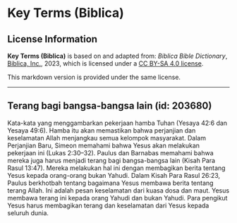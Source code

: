 # Key Terms (Biblica)

## License Information

**Key Terms (Biblica)** is based on and adapted from: _Biblica Bible Dictionary_, [Biblica, Inc.](https://www.biblica.com/), 2023, which is licensed under a [CC BY-SA 4.0 license](https://creativecommons.org/licenses/by-sa/4.0/legalcode.en).

This markdown version is provided under the same license.



--------------------------------

## Terang bagi bangsa-bangsa lain (id: 203680)

Kata\-kata yang menggambarkan pekerjaan hamba Tuhan (Yesaya 42:6 dan Yesaya 49:6\). Hamba itu akan memastikan bahwa perjanjian dan keselamatan Allah menjangkau semua kelompok masyarakat. Dalam Perjanjian Baru, Simeon memahami bahwa Yesus akan melakukan pekerjaan ini (Lukas 2:30–32\). Paulus dan Barnabas memahami bahwa mereka juga harus menjadi terang bagi bangsa\-bangsa lain (Kisah Para Rasul 13:47\). Mereka melakukan hal ini dengan membagikan berita tentang Yesus kepada orang\-orang bukan Yahudi. Dalam Kisah Para Rasul 26:23, Paulus berkhotbah tentang bagaimana Yesus membawa berita tentang terang Allah. Ini adalah pesan keselamatan dari kuasa dosa dan maut. Yesus membawa terang ini kepada orang Yahudi dan bukan Yahudi. Para pengikut Yesus harus membagikan terang dan keselamatan dari Yesus kepada seluruh dunia.


